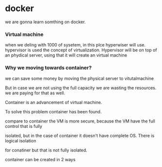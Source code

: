 # docker
 we are gonna learn somthing on docker.
### Virtual machine
when we deling with 1000 of sysetem, in this plce hyperwiser will use.
hypervisor is used the concept of virtualization. Hypervisor will  be on top of an phydical server,  using that it will create an virtual machine


### Why we moving towards container?

<p>we can save some money by moving the physical server to vitutalmachine</p>
<p>But in case we are not using the full capacity we are wasting the resources. we are paying for that as well.</p>
<p>Container is an advancement of virtual machine.</p>
<p>To solve this problem container has been found.</p>
<p>compare to container the VM is more secure, because the VM have the full control that is fully <p>isolated, but in the case of container  it doesn't have complete OS. There is logical isolation  <p>for conatiner but that is not fully isolated.</p>

<p>container can be created in 2 ways</p>

